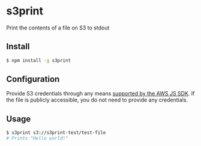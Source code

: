 # s3print

Print the contents of a file on S3 to stdout

## Install
```sh
$ npm install -g s3print
```

## Configuration

Provide S3 credentials through any means [supported by the AWS JS SDK](http://docs.aws.amazon.com/AWSJavaScriptSDK/guide/node-configuring.html). If the file is publicly accessible, you do not need to provide any credentials.

## Usage
```sh
$ s3print s3://s3print-test/test-file
# Prints "Hello world!"
```
